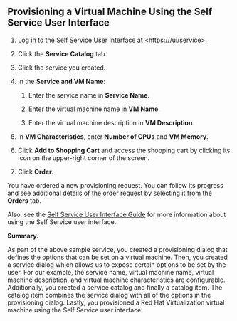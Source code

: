 ## Provisioning a Virtual Machine Using the Self Service User Interface

1.  Log in to the Self Service User Interface at
    <https://<hostname>/ui/service>.

2.  Click the **Service Catalog** tab.

3.  Click the service you created.

4.  In the **Service and VM Name**:

    1.  Enter the service name in **Service Name**.

    2.  Enter the virtual machine name in **VM Name**.

    3.  Enter the virtual machine description in **VM Description**.

5.  In **VM Characteristics**, enter **Number of CPUs** and **VM Memory**.

6.  Click **Add to Shopping Cart** and access the shopping cart by clicking its icon on the upper-right corner of the screen.

7.  Click **Order**.

You have ordered a new provisioning request. You can follow its progress and see additional details of the order request by selecting it from the **Orders** tab.

Also, see the [Self Service User Interface Guide](../self_service_user_interface_guide/index.html) for more information about using the Self Service user interface.

**Summary.**

As part of the above sample service, you created a provisioning dialog that defines the options that can be set on a virtual machine. Then, you created a service dialog which allows us to expose certain options to be
set by the user. For our example, the service name, virtual machine name, virtual machine description, and virtual machine characteristics are configurable. Additionally, you created a service catalog and
finally a catalog item. The catalog item combines the service dialog with all of the options in the provisioning dialog. Lastly, you provisioned a Red Hat Virtualization virtual machine using the Self Service user interface.
